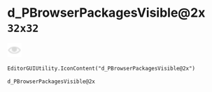 # d_PBrowserPackagesVisible@2x `32x32`
<img src="/img/d_PBrowserPackagesVisible.png" width=32 height=32>

``` CSharp
EditorGUIUtility.IconContent("d_PBrowserPackagesVisible@2x")
```
```
d_PBrowserPackagesVisible@2x
```
